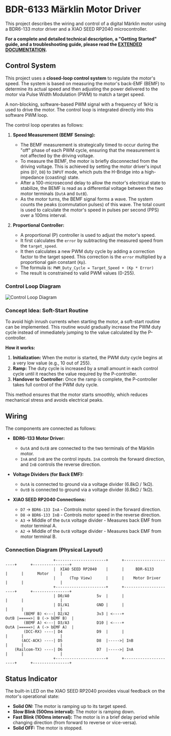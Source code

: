 # BDR-6133 Märklin Motor Driver

This project describes the wiring and control of a digital Märklin motor using a BDR6-133 motor driver and a XIAO SEED RP2040 microcontroller.

**For a complete and detailed technical description, a "Getting Started" guide, and a troubleshooting guide, please read the [EXTENDED DOCUMENTATION](DOCUMENTATION.md).**

## Control System

This project uses a **closed-loop control system** to regulate the motor's speed. The system is based on measuring the motor's back-EMF (BEMF) to determine its actual speed and then adjusting the power delivered to the motor via Pulse Width Modulation (PWM) to match a target speed.

A non-blocking, software-based PWM signal with a frequency of 1kHz is used to drive the motor. The control loop is integrated directly into this software PWM loop.

The control loop operates as follows:

1.  **Speed Measurement (BEMF Sensing):**
    *   The BEMF measurement is strategically timed to occur during the "off" phase of each PWM cycle, ensuring that the measurement is not affected by the driving voltage.
    *   To measure the BEMF, the motor is briefly disconnected from the driving voltage. This is achieved by setting the motor driver's input pins (`D7`, `D8`) to `INPUT` mode, which puts the H-Bridge into a high-impedance (coasting) state.
    *   After a 100-microsecond delay to allow the motor's electrical state to stabilize, the BEMF is read as a differential voltage between the two motor terminals (`OutA` and `OutB`).
    *   As the motor turns, the BEMF signal forms a wave. The system counts the peaks (commutation pulses) of this wave. The total count is used to calculate the motor's speed in pulses per second (PPS) over a 100ms interval.

2.  **Proportional Controller:**
    *   A proportional (P) controller is used to adjust the motor's speed.
    *   It first calculates the `error` by subtracting the measured speed from the `target_speed`.
    *   It then calculates a new PWM duty cycle by adding a correction factor to the target speed. This correction is the `error` multiplied by a proportional gain constant (`Kp`).
    *   The formula is: `PWM_Duty_Cycle = Target_Speed + (Kp * Error)`
    *   The result is constrained to valid PWM values (0-255).

### Control Loop Diagram

![Control Loop Diagram](http://www.plantuml.com/plantuml/proxy?src=https://raw.githubusercontent.com/chatelao/xDuinoRails_RP2040-BDR6133-Tester/main/docs/control_loop.puml) 

### Concept Idea: Soft-Start Routine

To avoid high inrush currents when starting the motor, a soft-start routine can be implemented. This routine would gradually increase the PWM duty cycle instead of immediately jumping to the value calculated by the P-controller.

**How it works:**

1.  **Initialization:** When the motor is started, the PWM duty cycle begins at a very low value (e.g., 10 out of 255).
2.  **Ramp:** The duty cycle is increased by a small amount in each control cycle until it reaches the value required by the P-controller.
3.  **Handover to Controller:** Once the ramp is complete, the P-controller takes full control of the PWM duty cycle.

This method ensures that the motor starts smoothly, which reduces mechanical stress and avoids electrical peaks.

## Wiring

The components are connected as follows:

*   **BDR6-133 Motor Driver:**
    *   `OutA` and `OutB` are connected to the two terminals of the Märklin motor.
    *   `InA` and `InB` are the control inputs. `InA` controls the forward direction, and `InB` controls the reverse direction.

*   **Voltage Dividers (for Back EMF):**
    *   `OutA` is connected to ground via a voltage divider (6.8kΩ / 1kΩ).
    *   `OutB` is connected to ground via a voltage divider (6.8kΩ / 1kΩ).

*   **XIAO SEED RP2040 Connections:**
    *   `D7` -> `BDR6-133 InA` - Controls motor speed in the forward direction.
    *   `D8` -> `BDR6-133 InB` - Controls motor speed in the reverse direction.
    *   `A3` -> Middle of the `OutA` voltage divider - Measures back EMF from motor terminal A.
    *   `A2` -> Middle of the `OutB` voltage divider - Measures back EMF from motor terminal B.

### Connection Diagram (Physical Layout)

```
                     +----------------------+      +----------------------+      +----------------+
                     |  XIAO SEED RP2040    |      |     BDR-6133         |      |      Motor     |
                     |      (Top View)      |      |    Motor Driver      |      |                |
                     +----------------------+      +----------------------+      +----------------+
                     | D0/A0            5v  |      |                      |      |                |
                     | D1/A1            GND |      |                      |      |                |
        (BEMF B) <---| D2/A2            3v3 | <----+                 OutB |=====>| B (-> bEMF B)  |
        (BEMF A) <---| D3/A3            D10 | <----+                 OutA |=====>| A (-> bEMF A)  |
        (DCC-RX) ----| D4               D9  |      |                      |      |                |
       (ACC-ACK) ----| D5               D8  |----->| InB                  |      |                |
    (Railcom-TX) ----| D6               D7  |----->| InA                  |      |                |
                     +----------------------+      +----------------------+      +----------------+
```

## Status Indicator

The built-in LED on the XIAO SEED RP2040 provides visual feedback on the motor's operational state:

*   **Solid ON:** The motor is ramping up to its target speed.
*   **Slow Blink (500ms interval):** The motor is ramping down.
*   **Fast Blink (100ms interval):** The motor is in a brief delay period while changing direction (from forward to reverse or vice-versa).
*   **Solid OFF:** The motor is stopped.
